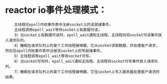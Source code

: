 reactor io事件处理模式：
======
        主线程往epoll内核事件表中注册socket上的读就绪事件。
        主线程调用epoll_wait等待socket上有数据可读。
        3）当socket上有数据可读时，epoll_wait通知主线程。主线程则将socket可读事件放入请求队列。
        4）睡眠在请求队列上的某个工作线程被唤醒，它从socket读取数据，并处理客户请求，然后往epoll内核事件表中注册该socket上的写就绪事件。
        5）主线程调用epoll_wait等待socket可写。
        6）当socket可写时，epoll_wait通知主线程。主线程将socket可写事件放入请求队列。
        7）睡眠在请求队列上的某个工作线程被唤醒，它往socket上写入服务器处理客户请求的结果。

